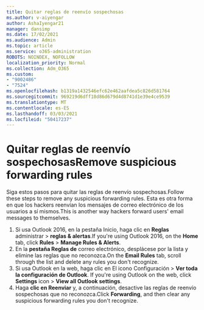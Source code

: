 ```yaml
---
title: Quitar reglas de reenvío sospechosas
ms.author: v-aiyengar
author: AshaIyengar21
manager: dansimp
ms.date: 17/02/2021
ms.audience: Admin
ms.topic: article
ms.service: o365-administration
ROBOTS: NOINDEX, NOFOLLOW
localization_priority: Normal
ms.collection: Adm_O365
ms.custom:
- "9002486"
- "7524"
ms.openlocfilehash: b1319a1432546efc62e462aafdea5c826d581764
ms.sourcegitcommit: 969219d6dff18d86d679d4d8741d1e39e4ce9539
ms.translationtype: MT
ms.contentlocale: es-ES
ms.lasthandoff: 03/03/2021
ms.locfileid: "50417237"
---
```

# <a name="remove-suspicious-forwarding-rules"></a><span data-ttu-id="3c744-102">Quitar reglas de reenvío sospechosas</span><span class="sxs-lookup"><span data-stu-id="3c744-102">Remove suspicious forwarding rules</span></span>

<span data-ttu-id="3c744-103">Siga estos pasos para quitar las reglas de reenvío sospechosas.</span><span class="sxs-lookup"><span data-stu-id="3c744-103">Follow these steps to remove any suspicious forwarding rules.</span></span> <span data-ttu-id="3c744-104">Esta es otra forma en que los hackers reenvían los mensajes de correo electrónico de los usuarios a sí mismos.</span><span class="sxs-lookup"><span data-stu-id="3c744-104">This is another way hackers forward users' email messages to themselves.</span></span>

1. <span data-ttu-id="3c744-105">Si usa Outlook 2016, en  la pestaña Inicio, haga clic en **Reglas** administrar  >  **reglas & alertas**.</span><span class="sxs-lookup"><span data-stu-id="3c744-105">If you're using Outlook 2016, on the **Home** tab, click **Rules** > **Manage Rules & Alerts**.</span></span> 
1. <span data-ttu-id="3c744-106">En la **pestaña Reglas de** correo electrónico, desplácese por la lista y elimine las reglas que no reconozca.</span><span class="sxs-lookup"><span data-stu-id="3c744-106">On the **Email Rules** tab, scroll through the list and delete any rules you don't recognize.</span></span>
1. <span data-ttu-id="3c744-107">Si usa Outlook en la web, haga clic en El icono Configuración > **Ver toda la configuración de Outlook**. </span><span class="sxs-lookup"><span data-stu-id="3c744-107">If you're using Outlook on the web, click **Settings** icon > **View all Outlook settings**.</span></span>
1. <span data-ttu-id="3c744-108">Haga **clic en Reenviar** y, a continuación, desactive las reglas de reenvío sospechosas que no reconozca.</span><span class="sxs-lookup"><span data-stu-id="3c744-108">Click **Forwarding**, and then clear any suspicious forwarding rules you don't recognize.</span></span>
